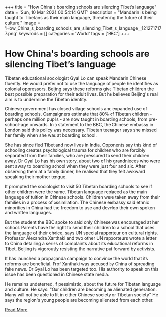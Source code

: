 +++
title = "How China's boarding schools are silencing Tibet’s language"
date = 'Sun, 10 Mar 2024 00:54:14 GMT'
description = "Mandarin is being taught to Tibetans as their main language, threatening the future of their culture."
image = 'How_China_s_boarding_schools_are_silencing_Tibet_s_language__1212717177.png'
keywrods =  []
categories = 'World'
tags = ['BBC']
+++

# How China's boarding schools are silencing Tibet’s language

Tibetan educational sociologist Gyal Lo can speak Mandarin Chinese fluently.
He would prefer not to use the language of people he identifies as colonial oppressors.
Beijing says these reforms give Tibetan children the best possible preparation for their adult lives.
But he believes Beijing<bb>'s real aim is to undermine the Tibetan identity.

Chinese government has closed village schools and expanded use of boarding schools.
Campaigners estimate that 80% of Tibetan children - perhaps one million pupils - are now taught in boarding schools, from pre-school-age onwards.
In a statement to the BBC, the Chinese embassy in London said this policy was necessary.
Tibetan teenager says she missed her family when she was at boarding school.

She has since fled Tibet and now lives in India.
Opponents say this kind of schooling creates psychological trauma for children who are forcibly separated from their families, who are pressured to send their children away.
Dr Gyal Lo has his own story, about two of his grandnieces who were sent away to boarding school when they were just four and six.
After observing them at a family dinner, he realised that they felt awkward speaking their mother tongue.

It prompted the sociologist to visit 50 Tibetan boarding schools to see if other children were the same.
Tibetan language replaced as the main language of tuition in Chinese schools.
Children were taken away from their families in a process of assimilation.
The Chinese embassy said ethnic minorities in China had the freedom to use and develop their own spoken and written languages.

But the student the BBC spoke to said only Chinese was encouraged at her school.
Parents have the right to send their children to a school that uses the language of their choice, says UN special rapporteur on cultural rights.
Professor Alexandra Xanthaki and two other UN rapporteurs wrote a letter to China detailing a series of complaints about its educational reforms in Tibet.
Beijing is vigorously resisting the narrative put forward by activists.

It has launched a propaganda campaign to convince the world that its reforms are beneficial.
Prof Xanthaki was accused by China of spreading fake news.
Dr Gyal Lo has been targeted too.
His authority to speak on this issue has been questioned in Chinese state media.

He remains undeterred, if pessimistic, about the future for Tibetan language and culture.
He says: "Our children are becoming an alienated generation.
Many will not be able to fit in either Chinese society or Tibetan society" He says the region's young people are becoming alienated from each other.


[Read More](https://www.bbc.co.uk/news/world-asia-china-68492043)
